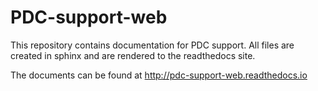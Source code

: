 # PDC-support-web

This repository contains documentation for PDC support.
All files are created in sphinx and are rendered to the readthedocs site.

The documents can be found at http://pdc-support-web.readthedocs.io
